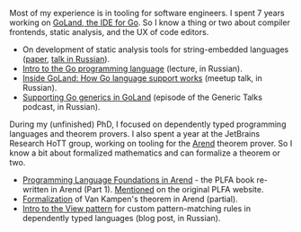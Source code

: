 Most of my experience is in tooling for software engineers. I spent 7 years working on [GoLand, the IDE for Go](https://www.jetbrains.com/go/). 
So I know a thing or two about compiler frontends, static analysis, and the UX of code editors.

- On development of static analysis tools for string-embedded languages ([paper](https://dl.acm.org/doi/10.1145/2855667.2855672), [talk in Russian](https://www.youtube.com/watch?v=hD4TKkTKaBE)).
- [Intro to the Go programming language](https://www.youtube.com/watch?v=1V5GAYoaKRE) (lecture, in Russian).
- [Inside GoLand: How Go language support works](https://www.youtube.com/watch?v=5RkHot9MES0) (meetup talk, in Russian).
- [Supporting Go generics in GoLand](https://soundcloud.com/generictalks/generictalks-s03e03-goland-special) (episode of the Generic Talks podcast, in Russian).

During my (unfinished) PhD, I focused on dependently typed programming languages and theorem provers. 
I also spent a year at the JetBrains Research HoTT group, working on tooling for the [Arend](https://arend-lang.github.io/) theorem prover. So I know a bit about formalized mathematics and can formalize a theorem or two.

- [Programming Language Foundations in Arend](https://github.com/marat-rkh/PLFArend) - the PLFA book re-written in Arend (Part 1). [Mentioned](https://plfa.github.io/#derived-works) on the original PLFA website.
- [Formalization](https://github.com/marat-rkh/van-kampen) of Van Kampen's theorem in Arend (partial).
- [Intro to the View pattern](https://habr.com/ru/companies/JetBrains-education/articles/277989/) for custom pattern-matching rules in dependently typed languages (blog post, in Russian).
